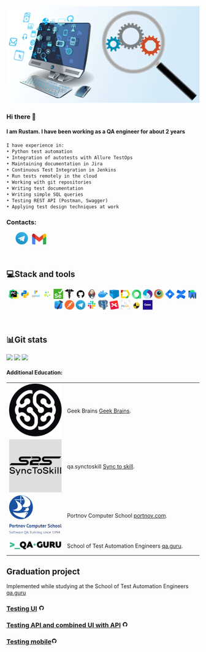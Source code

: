 ![grab-landing-page](https://github.com/rustamd74/rustamd74/blob/main/c69fa6e9d0af971ba052817ae70c4261.gif)


### Hi there 👋

#### I am Rustam. I have been working as a QA engineer for about 2 years


```
I have experience in:
• Python test automation
• Integration of autotests with Allure TestOps
• Maintaining documentation in Jira
• Continuous Test Integration in Jenkins
• Run tests remotely in the cloud
• Working with git repositories
• Writing test documentation
• Writing simple SQL queries
• Testing REST API (Postman, Swagger)
• Applying test design techniques at work
```

### Contacts:

<p>
  &#8287;&#8287;&#8287;&#8287;&#8287;
  <a href="https://telegram.me/rustamd74"><img width="32px" alt="Telegram" title="Telegram" src="images/social_networks/tg.png"/></a>
  &#8287;
  <a href="https://mail.google.com/mail/u/0/?ogbl#inbox?compose=CllgCHrgDRrLqCrqLPMWXZPMFqtTVzcKMlhZHxbjShwtkwfdFNZqRHJWjWwLdNzZkxjtRTZlJxq"><img width="37px" alt="Write me Email" title="Gmail" src="images/social_networks/gmail.png"/></a>
</p>

<!--
**rustamd74/rustamd74** is a ✨ _special_ ✨ repository because its `README.md` (this file) appears on your GitHub profile.

Here are some ideas to get you started:

- 🔭 I’m currently working on ...
- 🌱 I’m currently learning ...
- 👯 I’m looking to collaborate on ...
- 🤔 I’m looking for help with ...
- 💬 Ask me about ...
- 📫 How to reach me: ...
- 😄 Pronouns: ...
- ⚡ Fun fact: ...
-->

<!--Stack and tools-->

&#8287;&#8287;&#8287;&#8287;&#8287;

## :computer:Stack and tools

<p  align="center">
  <code><img width="5%" title="Pycharm" src="images/logo_stacks/pycharm.png"></code>
  <code><img width="5%" title="Python" src="images/logo_stacks/python.png"></code>
  <code><img width="5%" title="Pytest" src="images/logo_stacks/pytest.png"></code>
  <code><img width="5%" title="Selene" src="images/logo_stacks/selene.png"></code>
  <code><img width="5%" title="Selenium" src="images/logo_stacks/selenium.png"></code>
  <code><img width="5%" title="Requests" src="images/logo_stacks/requests.png"></code>
  <code><img width="5%" title="GitHub" src="images/logo_stacks/github.png"></code>
  <code><img width="5%" title="Jenkins" src="images/logo_stacks/jenkins.png"></code>
  <code><img width="5%" title="Docker" src="images/logo_stacks/docker.png"></code>
  <code><img width="5%" title="Selenoid" src="images/logo_stacks/selenoid.png"></code>
  <code><img width="5%" title="Allure Report" src="images/logo_stacks/allure_report.png"></code>
  <code><img width="5%" title="Allure TestOps" src="images/logo_stacks/allure_testops.png"></code>
  <code><img width="5%" title="Appium" src="images/logo_stacks/appium.png"></code>
  <code><img width="5%" title="Browserstack" src="images/logo_stacks/browserstack.png"></code>
  <code><img width="5%" title="Jira" src="images/logo_stacks/jira.png"></code>
  <code><img width="5%" title="Confluence" src="images/logo_stacks/confluence.png"></code>
  <code><img width="5%" title="Android Studio" src="images/logo_stacks/android_studio.png"></code>
  <code><img width="5%" title="Xcode" src="images/logo_stacks/xcode.png"></code>
  <code><img width="5%" title="Postman" src="images/logo_stacks/postman.png"></code>
  <code><img width="5%" title="Telegram" src="images/logo_stacks/tg.png"></code>
  <code><img width="5%" title="Slack" src="images/logo_stacks/slack.png"></code>
  <code><img width="5%" title="PgAdmin" src="images/logo_stacks/pgadmin.png"></code>
  <code><img width="5%" title="Xmind" src="images/logo_stacks/xmind.png"></code>
  <code><img width="5%" title="MySQL" src="images/logo_stacks/mysql.png"></code>
  <code><img width="5%" title="TestLink" src="images/logo_stacks/testlink.png"></code>
  <code><img width="5%" title="Qase" src="images/logo_stacks/qase.png"></code>
</p>
<!--Git Stats-->

&#8287;&#8287;&#8287;&#8287;&#8287;

## :bar_chart:Git stats

![](http://github-profile-summary-cards.vercel.app/api/cards/stats?username=rustamd74&theme=tokyonight)
![](http://github-profile-summary-cards.vercel.app/api/cards/repos-per-language?username=rustamd74&theme=tokyonight)
![](https://github-profile-summary-cards.vercel.app/api/cards/profile-details?username=rustamd74&theme=tokyonight)


#### Additional Education:

<table width="100%" border='0'>
   <tr><td width="20%" valign="bottom"><img src="images/social_networks/gb.png"></td><td 
valign="middle">Geek Brains <a target="_blank" href="https://gb.ru/courses/testing">Geek Brains</a>.</td></tr>

   <tr><td width="30%" valign="bottom"><img src="images/social_networks/synctoskill.png"></td><td 
valign="middle">qa.synctoskill <a target="_blank" href="https://qa.synctoskill.com/course">Sync to skill</a>.</td></tr>
   </tr>

   <tr><td width="30%" valign="bottom"><img src="images/social_networks/portnov_logo.png"><img src="images/social_networks/portnov_c_s.png"></td><td 
valign="middle">Portnov Computer School <a target="_blank" href="https://www.portnov.com">portnov.com</a>.</td></tr>

   <tr><td width="30%" valign="bottom"><img src="images/social_networks/qa_guru.png"></td><td valign="middle">School of Test Automation Engineers <a target="_blank" href="https://qa.guru">qa.guru</a>.</td></tr>
   </tr>
  </table>

## Graduation project

Implemented while studying at the School of Test Automation Engineers <a target="_blank" href="https://qa.guru">
qa.guru</a>

### [Testing UI](https://github.com/rustamd74/demoqa-tests-jenkins/tree/notifications/README.md) <img width="3%" title="GitHub" src="images/logo_stacks/github.png">

### [Testing API and combined UI with API](https://github.com/rustamd74/qa_guru_diplom_api#readme) <img width="3%" title="GitHub" src="images/logo_stacks/github.png">

### [Testing mobile](https://github.com/rustamd74/qa_guru_diplom_mobile/blob/mac_or_linux/README.md)<img width="3%" title="GitHub" src="images/logo_stacks/github.png">
